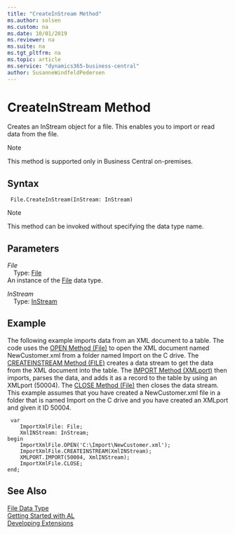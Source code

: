 ```yaml
---
title: "CreateInStream Method"
ms.author: solsen
ms.custom: na
ms.date: 10/01/2019
ms.reviewer: na
ms.suite: na
ms.tgt_pltfrm: na
ms.topic: article
ms.service: "dynamics365-business-central"
author: SusanneWindfeldPedersen
---
```

[//]: # (START>DO_NOT_EDIT)
[//]: # (IMPORTANT:Do not edit any of the content between here and the END>DO_NOT_EDIT.)
[//]: # (Any modifications should be made in the .xml files in the ModernDev repo.)
# CreateInStream Method
Creates an InStream object for a file. This enables you to import or read data from the file.

> [!NOTE]
> This method is supported only in Business Central on-premises.

## Syntax
```
 File.CreateInStream(InStream: InStream)
```
> [!NOTE]  
> This method can be invoked without specifying the data type name.  
## Parameters
*File*  
&emsp;Type: [File](file-data-type.md)  
An instance of the [File](file-data-type.md) data type.  

*InStream*  
&emsp;Type: [InStream](../instream/instream-data-type.md)  
  



[//]: # (IMPORTANT: END>DO_NOT_EDIT)

## Example  
 The following example imports data from an XML document to a table. The code uses the [OPEN Method \(File\)](../../methods-auto/file/file-open-method.md) to open the XML document named NewCustomer.xml from a folder named Import on the C drive. The [CREATEINSTREAM Method \(FILE\)](../../methods-auto/file/file-createinstream-method.md) creates a data stream to get the data from the XML document into the table. The [IMPORT Method \(XMLport\)](../../methods-auto/xmlport/xmlport-import-method.md) then imports, parses the data, and adds it as a record to the table by using an XMLport \(50004\). The [CLOSE Method \(File\)](../../methods-auto/file/file-close-method.md) then closes the data stream. This example assumes that you have created a NewCustomer.xml file in a folder that is named Import on the C drive and you have created an XMLport and given it ID 50004.
 
```
 var
    ImportXmlFile: File;
    XmlINStream: InStream;
begin
    ImportXmlFile.OPEN('C:\Import\NewCustomer.xml');  
    ImportXmlFile.CREATEINSTREAM(XmlINStream);  
    XMLPORT.IMPORT(50004, XmlINStream);  
    ImportXmlFile.CLOSE;  
end;

```  


## See Also
[File Data Type](file-data-type.md)  
[Getting Started with AL](../../devenv-get-started.md)  
[Developing Extensions](../../devenv-dev-overview.md)